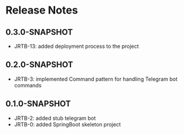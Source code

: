 # Release Notes

## 0.3.0-SNAPSHOT
* JRTB-13: added deployment process to the project


## 0.2.0-SNAPSHOT
* JRTB-3: implemented Command pattern for handling Telegram bot commands
## 0.1.0-SNAPSHOT

* JRTB-2: added stub telegram bot
* JRTB-0: added SpringBoot skeleton project

